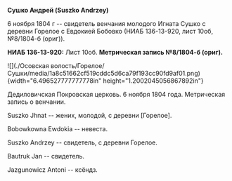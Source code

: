 **Сушко Андрей (Suszko Andrzey)**

6 ноября 1804 г -- свидетель венчания молодого Игната Сушко с деревни
Горелое с Евдокией Бобовко (НИАБ 136-13-920, лист 10об, №8/1804-б
(ориг)).

**НИАБ 136-13-920:** Лист 10об. **Метрическая запись №8/1804-б (ориг).**

![](./Осовская волость/Горелое/Сушки/media/1a8c51662cf519cddc5d6ca79f193cc90fd9af01.png){width="6.496527777777778in"
height="1.2002045056867892in"}

Дедиловичская Покровская церковь. 6 ноября 1804 года. Метрическая запись
о венчании.

Suszko Jhnat -- жених, молодой, с деревни \[Горелое\].

Bobowkowna Ewdokia -- невеста.

Suszko Andrzey -- свидетель, с деревни Горелое.

Bautruk Jan -- свидетель.

Jazgunowicz Antoni -- ксёндз.

